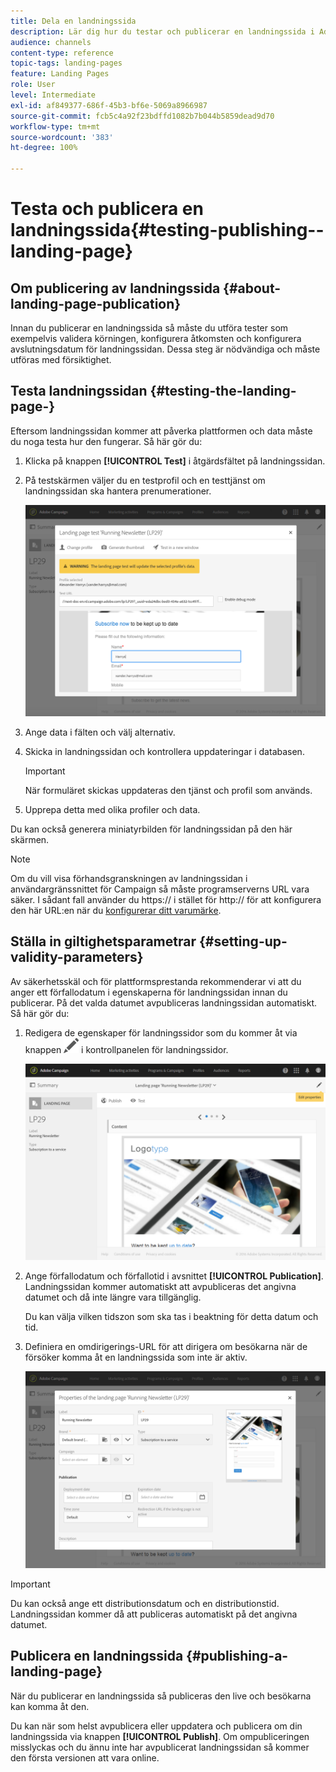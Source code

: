 ```yaml
---
title: Dela en landningssida
description: Lär dig hur du testar och publicerar en landningssida i Adobe Campaign.
audience: channels
content-type: reference
topic-tags: landing-pages
feature: Landing Pages
role: User
level: Intermediate
exl-id: af849377-686f-45b3-bf6e-5069a8966987
source-git-commit: fcb5c4a92f23bdffd1082b7b044b5859dead9d70
workflow-type: tm+mt
source-wordcount: '383'
ht-degree: 100%

---
```


# Testa och publicera en landningssida{#testing-publishing--landing-page}

## Om publicering av landningssida {#about-landing-page-publication}

Innan du publicerar en landningssida så måste du utföra tester som exempelvis validera körningen, konfigurera åtkomsten och konfigurera avslutningsdatum för landningssidan.  Dessa steg är nödvändiga och måste utföras med försiktighet.

## Testa landningssidan {#testing-the-landing-page-}

Eftersom landningssidan kommer att påverka plattformen och data måste du noga testa hur den fungerar.  Så här gör du:

1. Klicka på knappen **[!UICONTROL Test]** i åtgärdsfältet på landningssidan.
1. På testskärmen väljer du en testprofil och en testtjänst om landningssidan ska hantera prenumerationer.

   ![](assets/lp_test_2.png)

1. Ange data i fälten och välj alternativ.
1. Skicka in landningssidan och kontrollera uppdateringar i databasen.

   >[!IMPORTANT]
   >
   >När formuläret skickas uppdateras den tjänst och profil som används.

1. Upprepa detta med olika profiler och data.

Du kan också generera miniatyrbilden för landningssidan på den här skärmen.

>[!NOTE]
>
>Om du vill visa förhandsgranskningen av landningssidan i användargränssnittet för Campaign så måste programserverns URL vara säker.  I sådant fall använder du https:// i stället för http:// för att konfigurera den här URL:en när du [konfigurerar ditt varumärke](../../administration/using/branding.md#configuring-and-using-brands).

## Ställa in giltighetsparametrar {#setting-up-validity-parameters}

Av säkerhetsskäl och för plattformsprestanda rekommenderar vi att du anger ett förfallodatum i egenskaperna för landningssidan innan du publicerar. På det valda datumet avpubliceras landningssidan automatiskt.  Så här gör du:

1. Redigera de egenskaper för landningssidor som du kommer åt via knappen ![](assets/edit_darkgrey-24px.png) i kontrollpanelen för landningssidor.

   ![](assets/lp_edit_properties_button.png)

1. Ange förfallodatum och förfallotid i avsnittet **[!UICONTROL Publication]**. Landningssidan kommer automatiskt att avpubliceras det angivna datumet och då inte längre vara tillgänglig.

   Du kan välja vilken tidszon som ska tas i beaktning för detta datum och tid.

1. Definiera en omdirigerings-URL för att dirigera om besökarna när de försöker komma åt en landningssida som inte är aktiv.

   ![](assets/lp_settings_general.png)

>[!IMPORTANT]
>
>Du kan också ange ett distributionsdatum och en distributionstid. Landningssidan kommer då att publiceras automatiskt på det angivna datumet.

## Publicera en landningssida {#publishing-a-landing-page}

När du publicerar en landningssida så publiceras den live och besökarna kan komma åt den.

Du kan när som helst avpublicera eller uppdatera och publicera om din landningssida via knappen **[!UICONTROL Publish]**.  Om ompubliceringen misslyckas och du ännu inte har avpublicerat landningssidan så kommer den första versionen att vara online.
